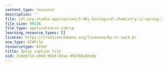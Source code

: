 ```yaml
---
content_type: resource
description: ''
file: /ol-ocw-studio-app/courses/5-08j-biological-chemistry-ii-spring-2016/3c0e071de04d981803aed95788a6b10e_0mdGZG9DDJY.srt
file_size: 90136
file_type: application/x-subrip
learning_resource_types: []
license: https://creativecommons.org/licenses/by-nc-sa/4.0/
ocw_type: OCWFile
resourcetype: Other
title: 3play caption file
uid: 3c0e071d-e04d-9818-03ae-d95788a6b10e
---
```

